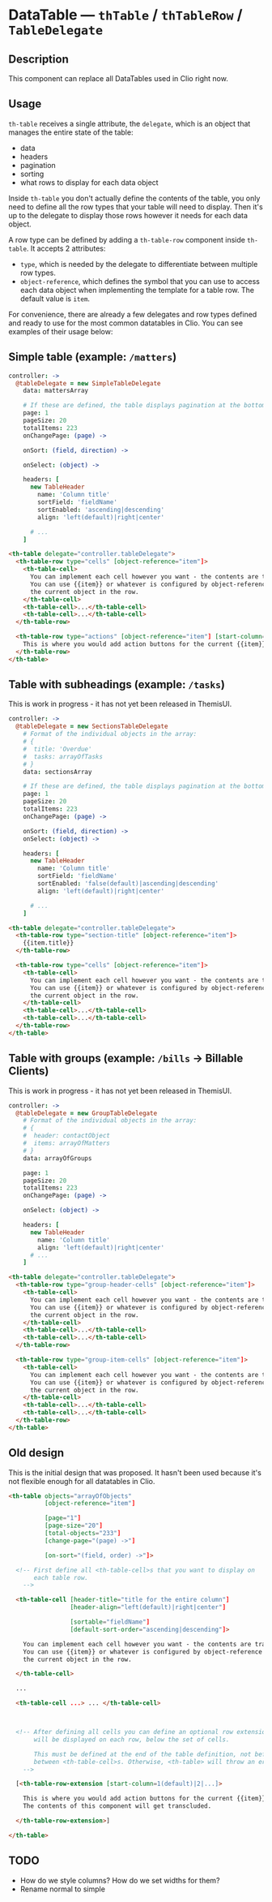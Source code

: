 # DataTable — `thTable` / `thTableRow` / `TableDelegate`

## Description

This component can replace all DataTables used in Clio right now.

## Usage

`th-table` receives a single attribute, the `delegate`, which is an object that
manages the entire state of the table:
* data
* headers
* pagination
* sorting
* what rows to display for each data object

Inside `th-table` you don't actually define the contents of the table, you only
need to define all the row types that your table will need to display. Then it's
up to the delegate to display those rows however it needs for each data object.

A row type can be defined by adding a `th-table-row` component inside
`th-table`. It accepts 2 attributes:
* `type`, which is needed by the delegate to differentiate between multiple row
  types.
* `object-reference`, which defines the symbol that you can use to access each
  data object when implementing the template for a table row. The default value
  is `item`.

For convenience, there are already a few delegates and row types defined and ready
to use for the most common datatables in Clio. You can see examples of their usage
below:

## Simple table (example: `/matters`)

```coffeescript
controller: ->
  @tableDelegate = new SimpleTableDelegate
    data: mattersArray

    # If these are defined, the table displays pagination at the bottom.
    page: 1
    pageSize: 20
    totalItems: 223
    onChangePage: (page) ->

    onSort: (field, direction) ->

    onSelect: (object) ->

    headers: [
      new TableHeader
        name: 'Column title'
        sortField: 'fieldName'
        sortEnabled: 'ascending|descending'
        align: 'left(default)|right|center'

      # ...
    ]
```

```html
<th-table delegate="controller.tableDelegate">
  <th-table-row type="cells" [object-reference="item"]>
    <th-table-cell>
      You can implement each cell however you want - the contents are transcluded.
      You can use {{item}} or whatever is configured by object-reference to access
      the current object in the row.
    </th-table-cell>
    <th-table-cell>...</th-table-cell>
    <th-table-cell>...</th-table-cell>
  </th-table-row>

  <th-table-row type="actions" [object-reference="item"] [start-column="1(default)|2|..."]>
    This is where you would add action buttons for the current {{item}} in the row.
  </th-table-row>
</th-table>
```

## Table with subheadings (example: `/tasks`)

This is work in progress - it has not yet been released in ThemisUI.

```coffeescript
controller: ->
  @tableDelegate = new SectionsTableDelegate
    # Format of the individual objects in the array:
    # {
    #  title: 'Overdue'
    #  tasks: arrayOfTasks
    # }
    data: sectionsArray

    # If these are defined, the table displays pagination at the bottom.
    page: 1
    pageSize: 20
    totalItems: 223
    onChangePage: (page) ->

    onSort: (field, direction) ->
    onSelect: (object) ->

    headers: [
      new TableHeader
        name: 'Column title'
        sortField: 'fieldName'
        sortEnabled: 'false(default)|ascending|descending'
        align: 'left(default)|right|center'

      # ...
    ]
```

```html
<th-table delegate="controller.tableDelegate">
  <th-table-row type="section-title" [object-reference="item"]>
    {{item.title}}
  </th-table-row>

  <th-table-row type="cells" [object-reference="item"]>
    <th-table-cell>
      You can implement each cell however you want - the contents are transcluded.
      You can use {{item}} or whatever is configured by object-reference to access
      the current object in the row.
    </th-table-cell>
    <th-table-cell>...</th-table-cell>
    <th-table-cell>...</th-table-cell>
  </th-table-row>
</th-table>
```

## Table with groups (example: `/bills` -> Billable Clients)

This is work in progress - it has not yet been released in ThemisUI.

```coffeescript
controller: ->
  @tableDelegate = new GroupTableDelegate
    # Format of the individual objects in the array:
    # {
    #  header: contactObject
    #  items: arrayOfMatters
    # }
    data: arrayOfGroups

    page: 1
    pageSize: 20
    totalItems: 223
    onChangePage: (page) ->

    onSelect: (object) ->

    headers: [
      new TableHeader
        name: 'Column title'
        align: 'left(default)|right|center'
      # ...
    ]
```

```html
<th-table delegate="controller.tableDelegate">
  <th-table-row type="group-header-cells" [object-reference="item"]>
    <th-table-cell>
      You can implement each cell however you want - the contents are transcluded.
      You can use {{item}} or whatever is configured by object-reference to access
      the current object in the row.
    </th-table-cell>
    <th-table-cell>...</th-table-cell>
    <th-table-cell>...</th-table-cell>
  </th-table-row>

  <th-table-row type="group-item-cells" [object-reference="item"]>
    <th-table-cell>
      You can implement each cell however you want - the contents are transcluded.
      You can use {{item}} or whatever is configured by object-reference to access
      the current object in the row.
    </th-table-cell>
    <th-table-cell>...</th-table-cell>
    <th-table-cell>...</th-table-cell>
  </th-table-row>
</th-table>
```

## Old design

This is the initial design that was proposed. It hasn't been used because it's
not flexible enough for all datatables in Clio.

```html
<th-table objects="arrayOfObjects"
          [object-reference="item"]

          [page="1"]
          [page-size="20"]
          [total-objects="233"]
          [change-page="(page) ->"]

          [on-sort="(field, order) ->"]>

  <!-- First define all <th-table-cell>s that you want to display on
       each table row.
    -->

  <th-table-cell [header-title="title for the entire column"]
                 [header-align="left(default)|right|center"]

                 [sortable="fieldName"]
                 [default-sort-order="ascending|descending"]>

    You can implement each cell however you want - the contents are transcluded.
    You can use {{item}} or whatever is configured by object-reference to access
    the current object in the row.

  </th-table-cell>

  ...

  <th-table-cell ...> ... </th-table-cell>



  <!-- After defining all cells you can define an optional row extension. This
       will be displayed on each row, below the set of cells.

       This must be defined at the end of the table definition, not before or
       between <th-table-cell>s. Otherwise, <th-table> will throw an error.
    -->

  [<th-table-row-extension [start-column=1(default)|2|...]>

    This is where you would add action buttons for the current {{item}} in the row.
    The contents of this component will get transcluded.

  </th-table-row-extension>]

</th-table>
```

## TODO

* How do we style columns? How do we set widths for them?
* Rename normal to simple
